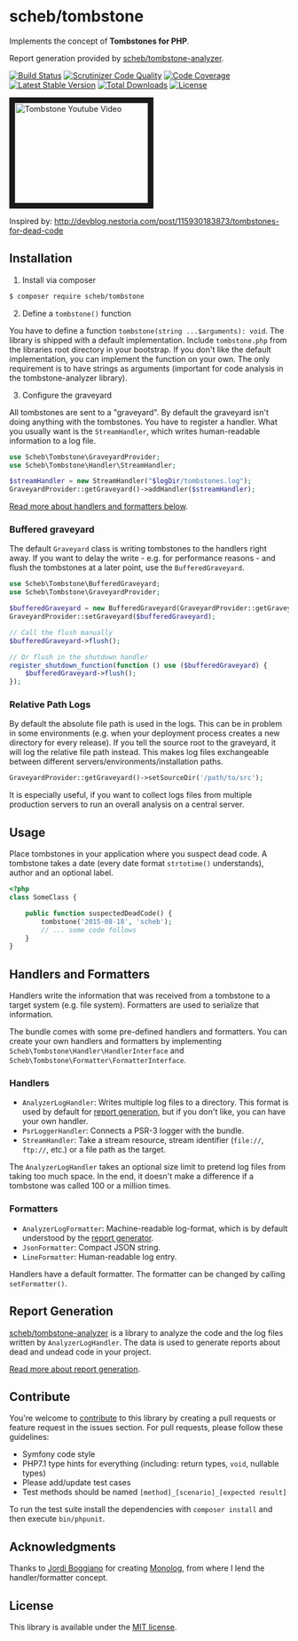 scheb/tombstone
===============

Implements the concept of **Tombstones for PHP**.

Report generation provided by [scheb/tombstone-analyzer](https://github.com/scheb/tombstone-analyzer).

[![Build Status](https://travis-ci.org/scheb/tombstone.svg?branch=master)](https://travis-ci.org/scheb/tombstone)
[![Scrutinizer Code Quality](https://scrutinizer-ci.com/g/scheb/tombstone/badges/quality-score.png?b=master)](https://scrutinizer-ci.com/g/scheb/scheb/tombstone/?branch=master)
[![Code Coverage](https://scrutinizer-ci.com/g/scheb/tombstone/badges/coverage.png?b=master)](https://scrutinizer-ci.com/g/scheb/tombstone/?branch=master)
[![Latest Stable Version](https://poser.pugx.org/scheb/tombstone/v/stable.svg)](https://packagist.org/packages/scheb/tombstone)
[![Total Downloads](https://poser.pugx.org/scheb/tombstone/downloads)](https://packagist.org/packages/scheb/tombstone)
[![License](https://poser.pugx.org/scheb/tombstone/license.svg)](https://packagist.org/packages/scheb/tombstone)

<a href="http://www.youtube.com/watch?feature=player_embedded&v=29UXzfQWOhQ" target="_blank"><img src="http://img.youtube.com/vi/29UXzfQWOhQ/0.jpg" alt="Tombstone Youtube Video" width="240" height="180" border="10" /></a>

Inspired by: http://devblog.nestoria.com/post/115930183873/tombstones-for-dead-code

Installation
------------

1) Install via composer

```bash
$ composer require scheb/tombstone
```

2) Define a `tombstone()` function

You have to define a function `tombstone(string ...$arguments): void`. The library is shipped with a default
implementation. Include `tombstone.php` from the libraries root directory in your bootstrap. If you don't like the
default implementation, you can implement the function on your own. The only requirement is to have strings as arguments
(important for code analysis in the tombstone-analyzer library).

3) Configure the graveyard

All tombstones are sent to a "graveyard". By default the graveyard isn't doing anything with the tombstones. You have to
register a handler. What you usually want is the `StreamHandler`, which writes human-readable information to a log file.

```php
use Scheb\Tombstone\GraveyardProvider;
use Scheb\Tombstone\Handler\StreamHandler;

$streamHandler = new StreamHandler("$logDir/tombstones.log");
GraveyardProvider::getGraveyard()->addHandler($streamHandler);
```

[Read more about handlers and formatters below](#handlers-and-formatters).

### Buffered graveyard

The default `Graveyard` class is writing tombstones to the handlers right away. If you want to delay the write - e.g.
for performance reasons - and flush the tombstones at a later point, use the `BufferedGraveyard`.

```php
use Scheb\Tombstone\BufferedGraveyard;
use Scheb\Tombstone\GraveyardProvider;

$bufferedGraveyard = new BufferedGraveyard(GraveyardProvider::getGraveyard());
GraveyardProvider::setGraveyard($bufferedGraveyard);

// Call the flush manually
$bufferedGraveyard->flush();

// Or flush in the shutdown handler
register_shutdown_function(function () use ($bufferedGraveyard) {
    $bufferedGraveyard->flush();
});
```

### Relative Path Logs

By default the absolute file path is used in the logs. This can be in problem in some environments (e.g. when your 
deployment process creates a new directory for every release). If you tell the source root to the graveyard, it will log
the relative file path instead. This makes log files exchangeable between different servers/environments/installation
paths.

```php
GraveyardProvider::getGraveyard()->setSourceDir('/path/to/src');
```

It is especially useful, if you want to collect logs files from multiple production servers to run an overall analysis
on a central server.

Usage
-----

Place tombstones in your application where you suspect dead code. A tombstone takes a date (every date format
`strtotime()` understands), author and an optional label.

```php
<?php
class SomeClass {

    public function suspectedDeadCode() {
        tombstone('2015-08-18', 'scheb');
        // ... some code follows
    }
}
```

Handlers and Formatters
-----------------------

Handlers write the information that was received from a tombstone to a target system (e.g. file system). Formatters are
used to serialize that information.

The bundle comes with some pre-defined handlers and formatters. You can create your own handlers and formatters by
implementing `Scheb\Tombstone\Handler\HandlerInterface` and `Scheb\Tombstone\Formatter\FormatterInterface`.

### Handlers

- `AnalyzerLogHandler`: Writes multiple log files to a directory. This format is used by default for
  [report generation](https://github.com/scheb/tombstone-analyzer), but if you don't like, you can have your own handler.
- `PsrLoggerHandler`: Connects a PSR-3 logger with the bundle.
- `StreamHandler`: Take a stream resource, stream identifier (`file://`, `ftp://`, etc.) or a file path as the target.

The `AnalyzerLogHandler` takes an optional size limit to pretend log files from taking too much space. In the end, it
doesn't make a difference if a tombstone was called 100 or a million times.

### Formatters

- `AnalyzerLogFormatter`: Machine-readable log-format, which is by default understood by the
  [report generator](https://github.com/scheb/tombstone-analyzer).
- `JsonFormatter`: Compact JSON string.
- `LineFormatter`: Human-readable log entry.

Handlers have a default formatter. The formatter can be changed by calling `setFormatter()`. 

Report Generation
-----------------

[scheb/tombstone-analyzer](https://github.com/scheb/tombstone-analyzer) is a library to analyze the code and the log
files written by `AnalyzerLogHandler`. The data is used to generate reports about dead and undead code in your project.

[Read more about report generation](https://github.com/scheb/tombstone-analyzer/blob/master/README.md).

Contribute
----------
You're welcome to [contribute](https://github.com/scheb/tombstone/graphs/contributors) to this library by creating a
pull requests or feature request in the issues section. For pull requests, please follow these guidelines:

- Symfony code style
- PHP7.1 type hints for everything (including: return types, `void`, nullable types)
- Please add/update test cases
- Test methods should be named `[method]_[scenario]_[expected result]`

To run the test suite install the dependencies with `composer install` and then execute `bin/phpunit`.

Acknowledgments
---------------

Thanks to [Jordi Boggiano](https://github.com/Seldaek) for creating [Monolog](https://github.com/Seldaek/monolog), from
where I lend the handler/formatter concept.

License
-------
This library is available under the [MIT license](LICENSE).

